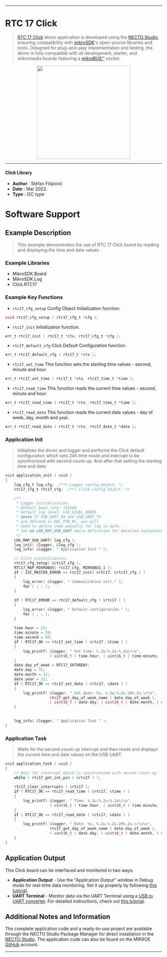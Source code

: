
---
# RTC 17 Click

> [RTC 17 Click](https://www.mikroe.com/?pid_product=MIKROE-5129) demo application is developed using
the [NECTO Studio](https://www.mikroe.com/necto), ensuring compatibility with [mikroSDK](https://www.mikroe.com/mikrosdk)'s
open-source libraries and tools. Designed for plug-and-play implementation and testing, the demo is fully compatible with
all development, starter, and mikromedia boards featuring a [mikroBUS&trade;](https://www.mikroe.com/mikrobus) socket.

<p align="center">
  <img src="https://www.mikroe.com/?pid_product=MIKROE-5129&image=1" height=300px>
</p>

---

#### Click Library

- **Author**        : Stefan Filipovic
- **Date**          : Mar 2022.
- **Type**          : I2C type

# Software Support

## Example Description

> This example demonstrates the use of RTC 17 Click board by reading and displaying the time and date values.

### Example Libraries

- MikroSDK.Board
- MikroSDK.Log
- Click.RTC17

### Example Key Functions

- `rtc17_cfg_setup` Config Object Initialization function.
```c
void rtc17_cfg_setup ( rtc17_cfg_t *cfg );
```

- `rtc17_init` Initialization function.
```c
err_t rtc17_init ( rtc17_t *ctx, rtc17_cfg_t *cfg );
```

- `rtc17_default_cfg` Click Default Configuration function.
```c
err_t rtc17_default_cfg ( rtc17_t *ctx );
```

- `rtc17_set_time` This function sets the starting time values - second, minute and hour.
```c
err_t rtc17_set_time ( rtc17_t *ctx, rtc17_time_t *time );
```

- `rtc17_read_time` This function reads the current time values - second, minute and hour.
```c
err_t rtc17_read_time ( rtc17_t *ctx, rtc17_time_t *time );
```

- `rtc17_read_date` This function reads the current date values - day of week, day, month and year.
```c
err_t rtc17_read_date ( rtc17_t *ctx, rtc17_date_t *date );
```

### Application Init

> Initializes the driver and logger and performs the Click default configuration which sets 24h time mode and interrupt to be synchronized with second count-up.
And after that setting the starting time and date.

```c
void application_init ( void )
{
    log_cfg_t log_cfg;  /**< Logger config object. */
    rtc17_cfg_t rtc17_cfg;  /**< Click config object. */

    /** 
     * Logger initialization.
     * Default baud rate: 115200
     * Default log level: LOG_LEVEL_DEBUG
     * @note If USB_UART_RX and USB_UART_TX 
     * are defined as HAL_PIN_NC, you will 
     * need to define them manually for log to work. 
     * See @b LOG_MAP_USB_UART macro definition for detailed explanation.
     */
    LOG_MAP_USB_UART( log_cfg );
    log_init( &logger, &log_cfg );
    log_info( &logger, " Application Init " );

    // Click initialization.
    rtc17_cfg_setup( &rtc17_cfg );
    RTC17_MAP_MIKROBUS( rtc17_cfg, MIKROBUS_1 );
    if ( I2C_MASTER_ERROR == rtc17_init( &rtc17, &rtc17_cfg ) ) 
    {
        log_error( &logger, " Communication init." );
        for ( ; ; );
    }
    
    if ( RTC17_ERROR == rtc17_default_cfg ( &rtc17 ) )
    {
        log_error( &logger, " Default configuration." );
        for ( ; ; );
    }
    
    time.hour = 23;
    time.minute = 59;
    time.second = 50;
    if ( RTC17_OK == rtc17_set_time ( &rtc17, &time ) )
    {
        log_printf( &logger, " Set time: %.2u:%.2u:%.2u\r\n", 
                    ( uint16_t ) time.hour, ( uint16_t ) time.minute, ( uint16_t ) time.second );
    }
    date.day_of_week = RTC17_SATURDAY;
    date.day = 31;
    date.month = 12;
    date.year = 22;
    if ( RTC17_OK == rtc17_set_date ( &rtc17, &date ) )
    {
        log_printf( &logger, " Set date: %s, %.2u.%.2u.20%.2u.\r\n", 
                    rtc17_get_day_of_week_name ( date.day_of_week ),
                    ( uint16_t ) date.day, ( uint16_t ) date.month, ( uint16_t ) date.year );
    }
    
    
    log_info( &logger, " Application Task " );
}
```

### Application Task

> Waits for the second count-up interrupt and then reads and displays the current time and date values on the USB UART.

```c
void application_task ( void )
{
    // Wait for interrupt which is synchronized with second count-up
    while ( rtc17_get_int_pin ( &rtc17 ) );
    
    rtc17_clear_interrupts ( &rtc17 );
    if ( RTC17_OK == rtc17_read_time ( &rtc17, &time ) )
    {
        log_printf( &logger, " Time: %.2u:%.2u:%.2u\r\n", 
                    ( uint16_t ) time.hour, ( uint16_t ) time.minute, ( uint16_t ) time.second );
    }
    if ( RTC17_OK == rtc17_read_date ( &rtc17, &date ) )
    {
        log_printf( &logger, " Date: %s, %.2u.%.2u.20%.2u.\r\n\n", 
                    rtc17_get_day_of_week_name ( date.day_of_week ),
                    ( uint16_t ) date.day, ( uint16_t ) date.month, ( uint16_t ) date.year );
    }
}
```

## Application Output

This Click board can be interfaced and monitored in two ways:
- **Application Output** - Use the "Application Output" window in Debug mode for real-time data monitoring.
Set it up properly by following [this tutorial](https://www.youtube.com/watch?v=ta5yyk1Woy4).
- **UART Terminal** - Monitor data via the UART Terminal using
a [USB to UART converter](https://www.mikroe.com/click/interface/usb?interface*=uart,uart). For detailed instructions,
check out [this tutorial](https://help.mikroe.com/necto/v2/Getting%20Started/Tools/UARTTerminalTool).

## Additional Notes and Information

The complete application code and a ready-to-use project are available through the NECTO Studio Package Manager for 
direct installation in the [NECTO Studio](https://www.mikroe.com/necto). The application code can also be found on
the MIKROE [GitHub](https://github.com/MikroElektronika/mikrosdk_click_v2) account.

---
